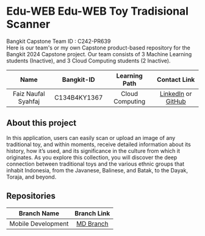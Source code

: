 # Edu-WEB Edu-WEB Toy Tradisional Scanner

Bangkit Capstone Team ID : C242-PR639	 <br>
Here is our team's or my own Capstone product-based repository for the Bangkit 2024 Capstone project. Our team consists of 3 Machine Learning students (Inactive), and 3 Cloud Computing students (2 Inactive). 


|              Name              | Bangkit-ID |   Learning Path    |                                                       Contact Link                                                       |
| :----------------------------: | :--------: | :----------------: | :----------------------------------------------------------------------------------------------------------------------: |
| Faiz Naufal Syahfaj | C134B4KY1367	 |  Cloud Computing |            [LinkedIn](https://www.linkedin.com/in/faiz-naufal-s-504910273/) or [GitHub](https://github.com/Faizz13)             |

## About this project

In this application, users can easily scan or upload an image of any traditional toy, and within moments, receive detailed information about its history, how it’s used, and its significance in the culture from which it originates. As you explore this collection, you will discover the deep connection between traditional toys and the various ethnic groups that inhabit Indonesia, from the Javanese, Balinese, and Batak, to the Dayak, Toraja, and beyond.

## Repositories

|    Branch Name     |                                      Branch Link                                         |
| :----------------: | :--------------------------------------------------------------------------------------: |
| Mobile Development | [MD Branch](https://github.com/Faizz13/Edu-WEB/tree/Cloud_Computing) |
